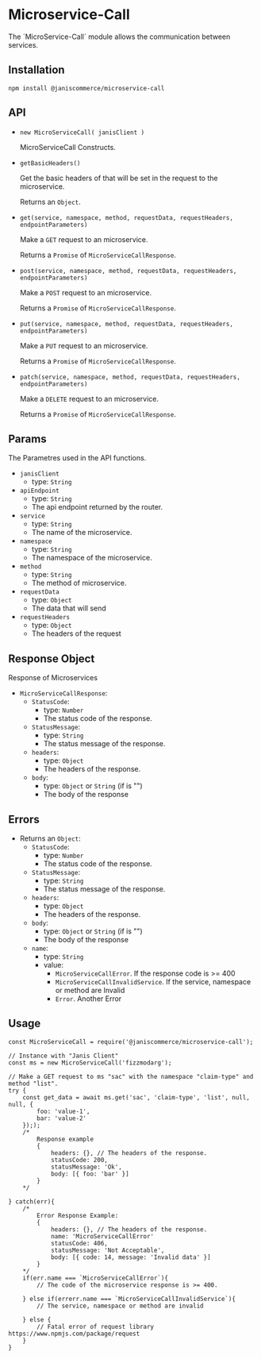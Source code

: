 # Microservice-Call

The ´MicroService-Call´ module allows the communication between services. 

## Installation


    npm install @janiscommerce/microservice-call


## API

* `new MicroServiceCall( janisClient )`

    MicroServiceCall Constructs.

* `getBasicHeaders()`

    Get the basic headers of that will be set in the request to the microservice.

    Returns an `Object`.
    
* `get(service, namespace, method, requestData, requestHeaders, endpointParameters)`

    Make a `GET` request to an microservice. 
    
    Returns a `Promise` of `MicroServiceCallResponse`.

* `post(service, namespace, method, requestData, requestHeaders, endpointParameters)`

    Make a `POST` request to an microservice. 
    
    Returns a `Promise` of `MicroServiceCallResponse`.

* `put(service, namespace, method, requestData, requestHeaders, endpointParameters)`

    Make a `PUT` request to an microservice. 
    
    Returns a `Promise` of `MicroServiceCallResponse`.

* `patch(service, namespace, method, requestData, requestHeaders, endpointParameters)`

    Make a `DELETE` request to an microservice. 
    
    Returns a `Promise` of `MicroServiceCallResponse`.

## Params

The Parametres used in the API functions.

* `janisClient`
    * type: `String`
* `apiEndpoint`
    * type: `String`
    * The api endpoint returned by the router.
* `service` 
    * type: `String`
    * The name of the microservice.
* `namespace`
    * type: `String`
    * The namespace of the microservice.
* `method` 
    * type: `String`
    * The method of microservice.
* `requestData`
    * type: `Object`
    * The data that will send
* `requestHeaders`
    * type: `Object`
    * The headers of the request

## Response Object

Response of Microservices

* `MicroServiceCallResponse`:
    * `StatusCode`: 
        * type: `Number`
        * The status code of the response.
    * `StatusMessage`:
        * type: `String`
        * The status message of the response.
    * `headers`:
        * type: `Object`
        * The headers of the response.
    * `body`:
        * type: `Object` or `String` (if is "")
        * The body of the response

## Errors

* Returns an `Object`:
    * `StatusCode`: 
        * type: `Number`
        * The status code of the response.
    * `StatusMessage`:
        * type: `String`
        * The status message of the response.
    * `headers`:
        * type: `Object`
        * The headers of the response.
    * `body`:
        * type: `Object` or `String` (if is "")
        * The body of the response
    * `name`: 
        * type: `String`
        * value: 
            * `MicroServiceCallError`. If the response code is >= 400
            * `MicroServiceCallInvalidService`. If the service, namespace or method are Invalid
            * `Error`. Another Error

## Usage

    const MicroServiceCall = require('@janiscommerce/microservice-call');
    
    // Instance with "Janis Client"
    const ms = new MicroServiceCall('fizzmodarg');

    // Make a GET request to ms "sac" with the namespace "claim-type" and method "list".
    try {
        const get_data = await ms.get('sac', 'claim-type', 'list', null, null, {
            foo: 'value-1',
            bar: 'value-2'
        }););
        /*
            Response example
            {
                headers: {}, // The headers of the response.
                statusCode: 200,
                statusMessage: 'Ok',
                body: [{ foo: 'bar' }]
            }
        */

    } catch(err){
        /*
            Error Response Example:
            {
                headers: {}, // The headers of the response.
                name: 'MicroServiceCallError'
                statusCode: 406,
                statusMessage: 'Not Acceptable',
                body: [{ code: 14, message: 'Invalid data' }]
            }
        */
        if(err.name === `MicroServiceCallError`){
            // The code of the microservice response is >= 400.

        } else if(errerr.name === `MicroServiceCallInvalidService`){
            // The service, namespace or method are invalid 

        } else {
            // Fatal error of request library https://www.npmjs.com/package/request
        }
    }
